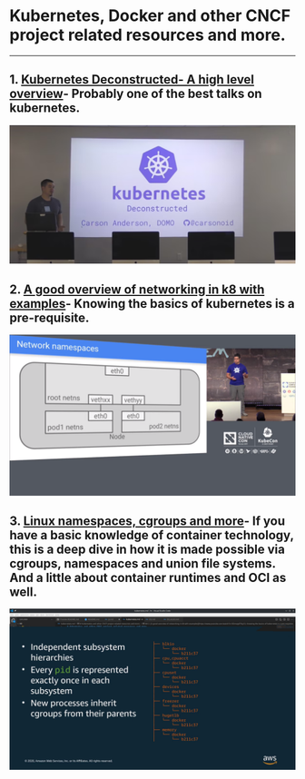  # Kubernetes, Docker and other CNCF project related resources and more.
---
 ## 1. [Kubernetes Deconstructed- A high level overview](https://vimeo.com/245778144/4d1d597c5e)- Probably one of the best talks on kubernetes.

![Event image](./assets/1.png)

## 2. [A good overview of networking in k8 with examples](https://www.youtube.com/watch?v=0Omvgd7Hg1I)- Knowing the basics of kubernetes is a pre-requisite.

![Event Image](./assets/k82.png)


## 3. [Linux namespaces, cgroups and more](https://www.youtube.com/watch?v=x1npPrzyKfs)- If you have a basic knowledge of container technology, this is a deep dive in how it is made possible via cgroups, namespaces and union file systems. And a little about container runtimes and OCI as well.
![Event Image](./assets/container.png)